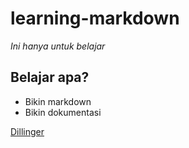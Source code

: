 # learning-markdown
_Ini hanya untuk belajar_

## Belajar apa?
- Bikin markdown
- Bikin dokumentasi

[Dillinger](https://dillinger.io/)
